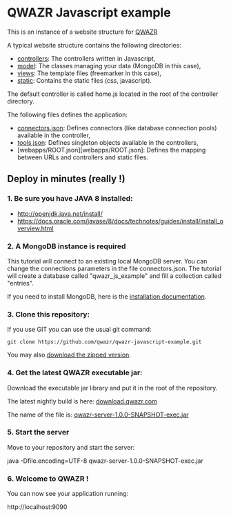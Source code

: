 QWAZR Javascript example
========================

This is an instance of a website structure for [QWAZR](https://www.qwazr.com)

A typical website structure contains the following directories:
- [controllers](src/js/controller): The controllers written in Javascript,
- [model](src/js/model): The classes managing your data (MongoDB in this case),
- [views](src/views): The template files (freemarker in this case),
- [static](src/static): Contains the static files (css, javascript).

The default controller is called home.js located in the root of the controller directory.

The following files defines the application:
- [connectors.json](connectors.json): Defines connectors (like database connection pools) available in the controller,
- [tools.json](tools.json): Defines singleton objects available in the controllers,
- [webapps/ROOT.json][webapps/ROOT.json]: Defines the mapping between URLs and controllers and static files.

Deploy in minutes (really !)
----------------------------

### 1. Be sure you have JAVA 8 installed:

- http://openjdk.java.net/install/
- https://docs.oracle.com/javase/8/docs/technotes/guides/install/install_overview.html

### 2. A MongoDB instance is required

This tutorial will connect to an existing local MongoDB server.
You can change the connections parameters in the file connectors.json.
The tutorial will create a database called "qwazr_js_example" and fill a collection called "entries".

If you need to install MongoDB, here is the [installation documentation](https://docs.mongodb.org/v3.0/installation/).

### 3. Clone this repository:

If you use GIT you can use the usual git command:

```shell
git clone https://github.com/qwazr/qwazr-javascript-example.git
```

You may also [download the zipped version](https://github.com/qwazr/qwazr-javascript-example/archive/master.zip).

### 4. Get the latest QWAZR executable jar:

Download the executable jar library and put it in the root of the repository.

The latest nightly build is here: [download.qwazr.com](http://download.qwazr.com/latest)

The name of the file is: [qwazr-server-1.0.0-SNAPSHOT-exec.jar](http://download.qwazr.com/latest/qwazr-server-1.0.0-SNAPSHOT-exec.jar)

### 5. Start the server

Move to your repository and start the server:

java -Dfile.encoding=UTF-8 qwazr-server-1.0.0-SNAPSHOT-exec.jar

### 6. Welcome to QWAZR !

You can now see your application running:

http://localhost:9090